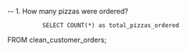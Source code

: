  --  1. How many pizzas were ordered?

              SELECT COUNT(*) as total_pizzas_ordered
FROM clean_customer_orders; 
